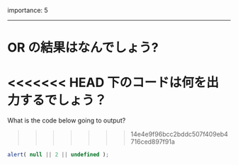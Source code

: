 importance: 5

---

# OR の結果はなんでしょう?

<<<<<<< HEAD
下のコードは何を出力するでしょう？
=======
What is the code below going to output?
>>>>>>> 14e4e9f96bcc2bddc507f409eb4716ced897f91a

```js
alert( null || 2 || undefined );
```
